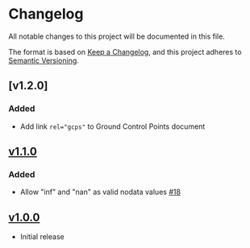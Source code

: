 # Changelog
All notable changes to this project will be documented in this file.

The format is based on [Keep a Changelog](https://keepachangelog.com/en/1.0.0/),
and this project adheres to [Semantic Versioning](https://semver.org/spec/v2.0.0.html).

## [v1.2.0]

### Added

- Add link `rel="gcps"` to Ground Control Points document

## [v1.1.0]

### Added

- Allow "inf" and "nan" as valid nodata values [#18](https://github.com/stac-extensions/raster/issues/18)

## [v1.0.0]

- Initial release

[v1.1.0]: <https://github.com/stac-extensions/tree/v1.1.0>
[v1.0.0]: <https://github.com/stac-extensions/tree/v1.0.0>
